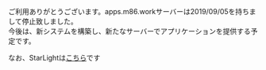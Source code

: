 ご利用ありがとうございます。apps.m86.workサーバーは2019/09/05を持ちまして停止致しました。   
今後は、新システムを構築し、新たなサーバーでアプリケーションを提供する予定です。

なお、StarLightは[こちら](https://dev.m86.work/)です